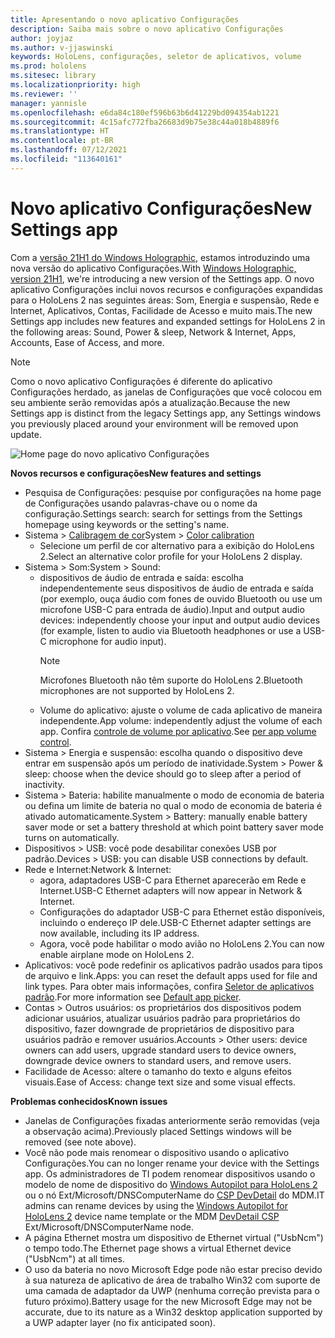 ```yaml
---
title: Apresentando o novo aplicativo Configurações
description: Saiba mais sobre o novo aplicativo Configurações
author: joyjaz
ms.author: v-jjaswinski
keywords: HoloLens, configurações, seletor de aplicativos, volume
ms.prod: hololens
ms.sitesec: library
ms.localizationpriority: high
ms.reviewer: ''
manager: yannisle
ms.openlocfilehash: e6da84c180ef596b63b6d41229bd094354ab1221
ms.sourcegitcommit: 4c15afc772fba26683d9b75e38c44a018b4889f6
ms.translationtype: HT
ms.contentlocale: pt-BR
ms.lasthandoff: 07/12/2021
ms.locfileid: "113640161"
---
```

# <a name="new-settings-app"></a><span data-ttu-id="b7970-104">Novo aplicativo Configurações</span><span class="sxs-lookup"><span data-stu-id="b7970-104">New Settings app</span></span>

<span data-ttu-id="b7970-105">Com a [versão 21H1 do Windows Holographic](hololens-release-notes.md#windows-holographic-version-21h1), estamos introduzindo uma nova versão do aplicativo Configurações.</span><span class="sxs-lookup"><span data-stu-id="b7970-105">With [Windows Holographic, version 21H1](hololens-release-notes.md#windows-holographic-version-21h1), we're introducing a new version of the Settings app.</span></span> <span data-ttu-id="b7970-106">O novo aplicativo Configurações inclui novos recursos e configurações expandidas para o HoloLens 2 nas seguintes áreas: Som, Energia e suspensão, Rede e Internet, Aplicativos, Contas, Facilidade de Acesso e muito mais.</span><span class="sxs-lookup"><span data-stu-id="b7970-106">The new Settings app includes new features and expanded settings for HoloLens 2 in the following areas: Sound, Power & sleep, Network & Internet, Apps, Accounts, Ease of Access, and more.</span></span>

> [!NOTE]
> <span data-ttu-id="b7970-107">Como o novo aplicativo Configurações é diferente do aplicativo Configurações herdado, as janelas de Configurações que você colocou em seu ambiente serão removidas após a atualização.</span><span class="sxs-lookup"><span data-stu-id="b7970-107">Because the new Settings app is distinct from the legacy Settings app, any Settings windows you previously placed around your environment will be removed upon update.</span></span>

![Home page do novo aplicativo Configurações](images/new-settings-app.png)

<span data-ttu-id="b7970-109">**Novos recursos e configurações**</span><span class="sxs-lookup"><span data-stu-id="b7970-109">**New features and settings**</span></span>
- <span data-ttu-id="b7970-110">Pesquisa de Configurações: pesquise por configurações na home page de Configurações usando palavras-chave ou o nome da configuração.</span><span class="sxs-lookup"><span data-stu-id="b7970-110">Settings search: search for settings from the Settings homepage using keywords or the setting's name.</span></span>
- <span data-ttu-id="b7970-111">Sistema > [Calibragem de cor](hololens2-display.md#how-to-use-display-color-calibration)</span><span class="sxs-lookup"><span data-stu-id="b7970-111">System > [Color calibration](hololens2-display.md#how-to-use-display-color-calibration)</span></span>
    - <span data-ttu-id="b7970-112">Selecione um perfil de cor alternativo para a exibição do HoloLens 2.</span><span class="sxs-lookup"><span data-stu-id="b7970-112">Select an alternative color profile for your HoloLens 2 display.</span></span>
- <span data-ttu-id="b7970-113">Sistema > Som:</span><span class="sxs-lookup"><span data-stu-id="b7970-113">System > Sound:</span></span>
  - <span data-ttu-id="b7970-114">dispositivos de áudio de entrada e saída: escolha independentemente seus dispositivos de áudio de entrada e saída (por exemplo, ouça áudio com fones de ouvido Bluetooth ou use um microfone USB-C para entrada de áudio).</span><span class="sxs-lookup"><span data-stu-id="b7970-114">Input and output audio devices: independently choose your input and output audio devices (for example, listen to audio via Bluetooth headphones or use a USB-C microphone for audio input).</span></span>
    > [!NOTE]
    > <span data-ttu-id="b7970-115">Microfones Bluetooth não têm suporte do HoloLens 2.</span><span class="sxs-lookup"><span data-stu-id="b7970-115">Bluetooth microphones are not supported by HoloLens 2.</span></span>
  - <span data-ttu-id="b7970-116">Volume do aplicativo: ajuste o volume de cada aplicativo de maneira independente.</span><span class="sxs-lookup"><span data-stu-id="b7970-116">App volume: independently adjust the volume of each app.</span></span> <span data-ttu-id="b7970-117">Confira [controle de volume por aplicativo](holographic-home.md#per-app-volume-control).</span><span class="sxs-lookup"><span data-stu-id="b7970-117">See [per app volume control](holographic-home.md#per-app-volume-control).</span></span>
- <span data-ttu-id="b7970-118">Sistema > Energia e suspensão: escolha quando o dispositivo deve entrar em suspensão após um período de inatividade.</span><span class="sxs-lookup"><span data-stu-id="b7970-118">System > Power & sleep: choose when the device should go to sleep after a period of inactivity.</span></span>
- <span data-ttu-id="b7970-119">Sistema > Bateria: habilite manualmente o modo de economia de bateria ou defina um limite de bateria no qual o modo de economia de bateria é ativado automaticamente.</span><span class="sxs-lookup"><span data-stu-id="b7970-119">System > Battery: manually enable battery saver mode or set a battery threshold at which point battery saver mode turns on automatically.</span></span>
- <span data-ttu-id="b7970-120">Dispositivos > USB: você pode desabilitar conexões USB por padrão.</span><span class="sxs-lookup"><span data-stu-id="b7970-120">Devices > USB: you can disable USB connections by default.</span></span>
- <span data-ttu-id="b7970-121">Rede e Internet:</span><span class="sxs-lookup"><span data-stu-id="b7970-121">Network & Internet:</span></span>
  - <span data-ttu-id="b7970-122">agora, adaptadores USB-C para Ethernet aparecerão em Rede e Internet.</span><span class="sxs-lookup"><span data-stu-id="b7970-122">USB-C Ethernet adapters will now appear in Network & Internet.</span></span>
  - <span data-ttu-id="b7970-123">Configurações do adaptador USB-C para Ethernet estão disponíveis, incluindo o endereço IP dele.</span><span class="sxs-lookup"><span data-stu-id="b7970-123">USB-C Ethernet adapter settings are now available, including its IP address.</span></span>
  - <span data-ttu-id="b7970-124">Agora, você pode habilitar o modo avião no HoloLens 2.</span><span class="sxs-lookup"><span data-stu-id="b7970-124">You can now enable airplane mode on HoloLens 2.</span></span>
- <span data-ttu-id="b7970-125">Aplicativos: você pode redefinir os aplicativos padrão usados para tipos de arquivo e link.</span><span class="sxs-lookup"><span data-stu-id="b7970-125">Apps: you can reset the default apps used for file and link types.</span></span> <span data-ttu-id="b7970-126">Para obter mais informações, confira [Seletor de aplicativos padrão](holographic-home.md#default-app-picker).</span><span class="sxs-lookup"><span data-stu-id="b7970-126">For more information see [Default app picker](holographic-home.md#default-app-picker).</span></span>
- <span data-ttu-id="b7970-127">Contas > Outros usuários: os proprietários dos dispositivos podem adicionar usuários, atualizar usuários padrão para proprietários do dispositivo, fazer downgrade de proprietários de dispositivo para usuários padrão e remover usuários.</span><span class="sxs-lookup"><span data-stu-id="b7970-127">Accounts > Other users: device owners can add users, upgrade standard users to device owners, downgrade device owners to standard users, and remove users.</span></span>
- <span data-ttu-id="b7970-128">Facilidade de Acesso: altere o tamanho do texto e alguns efeitos visuais.</span><span class="sxs-lookup"><span data-stu-id="b7970-128">Ease of Access: change text size and some visual effects.</span></span>

<span data-ttu-id="b7970-129">**Problemas conhecidos**</span><span class="sxs-lookup"><span data-stu-id="b7970-129">**Known issues**</span></span>
- <span data-ttu-id="b7970-130">Janelas de Configurações fixadas anteriormente serão removidas (veja a observação acima).</span><span class="sxs-lookup"><span data-stu-id="b7970-130">Previously placed Settings windows will be removed (see note above).</span></span>
- <span data-ttu-id="b7970-131">Você não pode mais renomear o dispositivo usando o aplicativo Configurações.</span><span class="sxs-lookup"><span data-stu-id="b7970-131">You can no longer rename your device with the Settings app.</span></span> <span data-ttu-id="b7970-132">Os administradores de TI podem renomear dispositivos usando o modelo de nome de dispositivo do [Windows Autopilot para HoloLens 2](hololens2-autopilot.md) ou o nó Ext/Microsoft/DNSComputerName do [CSP DevDetail](/windows/client-management/mdm/devdetail-csp) do MDM.</span><span class="sxs-lookup"><span data-stu-id="b7970-132">IT admins can rename devices by using the [Windows Autopilot for HoloLens 2](hololens2-autopilot.md) device name template or the MDM [DevDetail CSP](/windows/client-management/mdm/devdetail-csp) Ext/Microsoft/DNSComputerName node.</span></span>
- <span data-ttu-id="b7970-133">A página Ethernet mostra um dispositivo de Ethernet virtual ("UsbNcm") o tempo todo.</span><span class="sxs-lookup"><span data-stu-id="b7970-133">The Ethernet page shows a virtual Ethernet device ("UsbNcm") at all times.</span></span>
- <span data-ttu-id="b7970-134">O uso da bateria no novo Microsoft Edge pode não estar preciso devido à sua natureza de aplicativo de área de trabalho Win32 com suporte de uma camada de adaptador da UWP (nenhuma correção prevista para o futuro próximo).</span><span class="sxs-lookup"><span data-stu-id="b7970-134">Battery usage for the new Microsoft Edge may not be accurate, due to its nature as a Win32 desktop application supported by a UWP adapter layer (no fix anticipated soon).</span></span>

